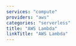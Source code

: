 ```yaml
---
services: "compute"
providers: "aws"
categories: "serverless"
title: "AWS Lambda"
linkTitle: "AWS Lambda"
---
```

